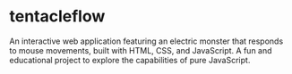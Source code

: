 # tentacleflow
An interactive web application featuring an electric monster that responds to mouse movements, built with HTML, CSS, and JavaScript. A fun and educational project to explore the capabilities of pure JavaScript.
